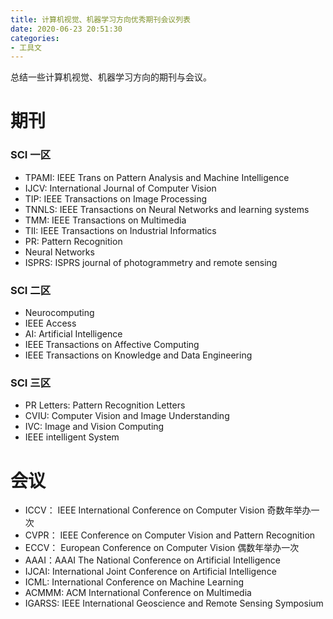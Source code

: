 ```yaml
---
title: 计算机视觉、机器学习方向优秀期刊会议列表
date: 2020-06-23 20:51:30
categories: 
- 工具文
---
```


总结一些计算机视觉、机器学习方向的期刊与会议。

# 期刊

### SCI 一区

+ TPAMI: IEEE Trans on Pattern Analysis and Machine Intelligence
+ IJCV: International Journal of Computer Vision
+ TIP: IEEE Transactions on Image Processing
+ TNNLS: IEEE Transactions on Neural Networks and learning systems
+ TMM: IEEE Transactions on Multimedia
+ TII: IEEE Transactions on Industrial Informatics
+ PR: Pattern Recognition
+  Neural Networks
+  ISPRS: ISPRS journal of photogrammetry and remote sensing

### SCI 二区

+ Neurocomputing
+ IEEE Access
+ AI: Artificial Intelligence
+ IEEE Transactions on Affective Computing
+ IEEE Transactions on Knowledge and Data Engineering

### SCI 三区

+ PR Letters: Pattern Recognition Letters
+ CVIU: Computer Vision and Image Understanding
+ IVC: Image and Vision Computing
+ IEEE intelligent System



# 会议

+ ICCV： IEEE International Conference on Computer Vision 奇数年举办一次
+ CVPR： IEEE Conference on Computer Vision and Pattern Recognition
+ ECCV： European Conference on Computer Vision 偶数年举办一次
+ AAAI：AAAI The National Conference on Artificial Intelligence
+ IJCAI: International Joint Conference on Artificial Intelligence
+ ICML: International Conference on Machine Learning
+ ACMMM: ACM International Conference on Multimedia
+ IGARSS: IEEE International Geoscience and Remote Sensing Symposium